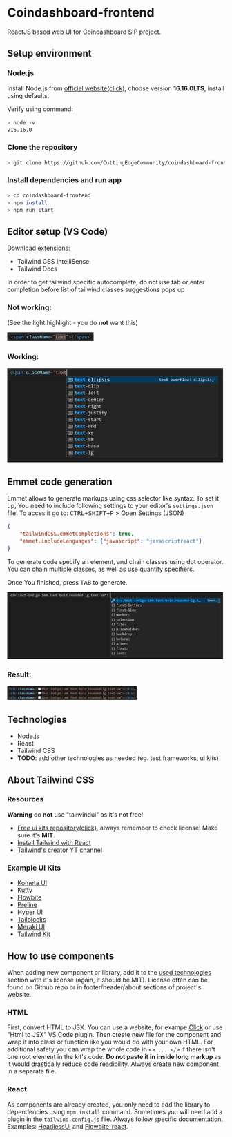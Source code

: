 # Coindashboard-frontend

ReactJS based web UI for Coindashboard SIP project.

## Setup environment
### Node.js
Install Node.js from [official website(click)](https://nodejs.org/en/), choose version **16.16.0LTS**,
install using defaults.

Verify using command:
```bash
> node -v
v16.16.0
```

### Clone the repository
```bash
> git clone https://github.com/CuttingEdgeCommunity/coindashboard-frontend
```

### Install dependencies and run app
```bash
> cd coindashboard-frontend
> npm install
> npm run start
```
## Editor setup (VS Code)

Download extensions:
* Tailwind CSS IntelliSense
* Tailwind Docs

In order to get tailwind specific autocomplete, do not use tab or enter completion before list of tailwind classes suggestions pops up

### Not working:

(See the light highlight - you do **not** want this) 

<img alt="not working" src="./readme_resources/autocomplete_tailwind_not_working.png" width="200"/>

### Working:
<img alt="working" src="./readme_resources/autocomplete_tailwind_working.png" width="500"/>

## Emmet code generation

Emmet allows to generate markups using css selector like syntax. To set it up, You need to include following settings to your editor's `settings.json` file. To acces it go to: <kbd>CTRL+SHIFT+P</kbd> > Open Settings (JSON)

```json
{
    "tailwindCSS.emmetCompletions": true,
    "emmet.includeLanguages": {"javascript": "javascriptreact"}
}
```
To generate code specify an element, and chain classes using dot operator. You can chain multiple classes, as well as use quantity specifiers.

Once You finished, press <kbd>TAB</kbd> to generate. 

<img alt="emmet_source" src="./readme_resources/emmet_source.png" width="500"/>

### Result:

<img alt="emmet_outcome" src="./readme_resources/emmet_outcome.png" width="300"/>

## Technologies
* Node.js
* React
* Tailwind CSS
* **TODO**: add other technologies as needed (eg. test frameworks, ui kits)

## About Tailwind CSS

### Resources
**Warning** do **not** use "tailwindui" as it's not free!

* [Free ui kits repository(click)](https://www.tailwindawesome.com/?price=free), always remember to check license! Make sure it's **MIT**.
* [Install Tailwind with React](https://tailwindcss.com/docs/guides/create-react-app)
* [Tailwind's creator YT channel](https://www.youtube.com/c/TailwindLabs/about)

### Example UI Kits
* [Kometa UI](https://kitwind.io/products/kometa/)
* [Kutty](https://kutty.netlify.app/)
* [Flowbite](https://flowbite.com/)
* [Preline](https://preline.co/index.html)
* [Hyper UI](https://www.hyperui.dev/)
* [Tailblocks](https://tailblocks.cc/)
* [Meraki UI](https://merakiui.com/components/)
* [Tailwind Kit](https://www.tailwind-kit.com/)

## How to use components

When adding new component or library, add it to the [used technologies](#technologies) section with it's license (again, it should be MIT). License often can be found on Github repo or in footer/header/about sections of project's website.

### HTML
First, convert HTML to JSX. You can use a website, for exampe [Click](https://transform.tools/html-to-jsx) or use "Html to JSX" VS Code plugin. Then create new file for the component and wrap it into class or function like you would do with your own HTML.  For additional safety you can wrap the whole code in `<> ... </>` if there isn't one root element in the kit's code. **Do not paste it in inside long markup** as it would drastically reduce code readibility. Always create new component in a separate file.

### React
As components are already created, you only need to add the library to dependencies using `npm install` command. Sometimes you will need add a plugin in the `tailwind.config.js` file. Always follow specific documentation. Examples: [HeadlessUI](https://github.com/tailwindlabs/headlessui) and [Flowbite-react](https://flowbite-react.com/).

